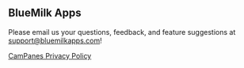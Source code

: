 ## BlueMilk Apps

Please email us your questions, feedback, and feature suggestions at support@bluemilkapps.com!

[CamPanes Privacy Policy](https://www.bluemilkapps.com/CamPanes/Privacy.md)
